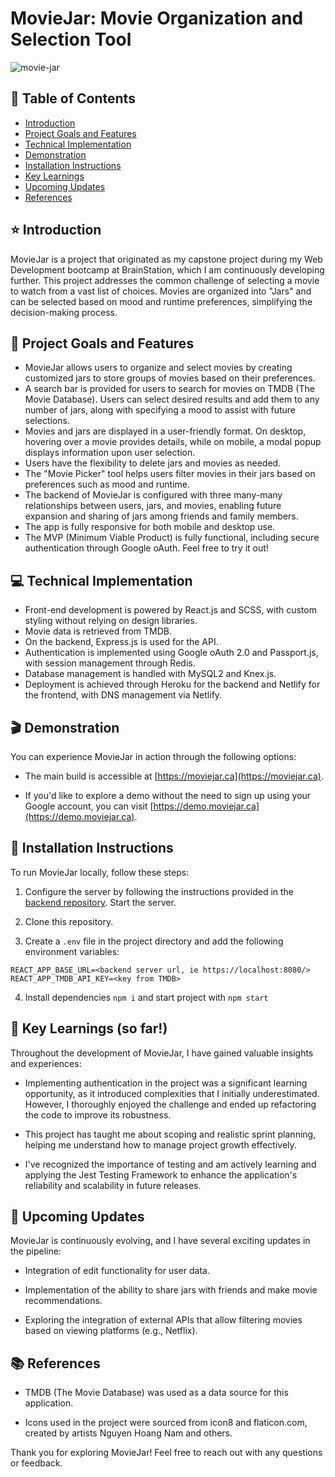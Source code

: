 


# MovieJar: Movie Organization and Selection Tool

![movie-jar](https://github.com/anagelberg/anagelberg/assets/62032317/d899245d-24c3-4509-b982-c1ea378c14aa)

## 📖 Table of Contents

- [Introduction](#star-introduction)
- [Project Goals and Features](#dart-project-goals-and-features)
- [Technical Implementation](#computer-technical-implementation)
- [Demonstration](#clapper-demonstration)
- [Installation Instructions](#hammer-installation-instructions)
- [Key Learnings](#seedling-key-learnings)
- [Upcoming Updates](#rocket-upcoming-updates)
- [References](#books-references)

## :star: Introduction

MovieJar is a project that originated as my capstone project during my Web Development bootcamp at BrainStation, which I am continuously developing further. This project addresses the common challenge of selecting a movie to watch from a vast list of choices. Movies are organized into "Jars" and can be selected based on mood and runtime preferences, simplifying the decision-making process.

## :dart: Project Goals and Features

- MovieJar allows users to organize and select movies by creating customized jars to store groups of movies based on their preferences.
- A search bar is provided for users to search for movies on TMDB (The Movie Database). Users can select desired results and add them to any number of jars, along with specifying a mood to assist with future selections.
- Movies and jars are displayed in a user-friendly format. On desktop, hovering over a movie provides details, while on mobile, a modal popup displays information upon user selection.
- Users have the flexibility to delete jars and movies as needed.
- The "Movie Picker" tool helps users filter movies in their jars based on preferences such as mood and runtime.
- The backend of MovieJar is configured with three many-many relationships between users, jars, and movies, enabling future expansion and sharing of jars among friends and family members.
- The app is fully responsive for both mobile and desktop use.
- The MVP (Minimum Viable Product) is fully functional, including secure authentication through Google oAuth. Feel free to try it out!

## :computer: Technical Implementation

- Front-end development is powered by React.js and SCSS, with custom styling without relying on design libraries.
- Movie data is retrieved from TMDB.
- On the backend, Express.js is used for the API.
- Authentication is implemented using Google oAuth 2.0 and Passport.js, with session management through Redis.
- Database management is handled with MySQL2 and Knex.js.
- Deployment is achieved through Heroku for the backend and Netlify for the frontend, with DNS management via Netlify.

## :clapper: Demonstration

You can experience MovieJar in action through the following options:

- The main build is accessible at [https://moviejar.ca](https://moviejar.ca).

- If you'd like to explore a demo without the need to sign up using your Google account, you can visit [https://demo.moviejar.ca](https://demo.moviejar.ca).

## :hammer: Installation Instructions

To run MovieJar locally, follow these steps:

1. Configure the server by following the instructions provided in the [backend repository](https://github.com/anagelberg/MovieJar-server). Start the server.

2. Clone this repository.

3. Create a `.env` file in the project directory and add the following environment variables:

```
REACT_APP_BASE_URL=<backend server url, ie https://localhost:8080/>
REACT_APP_TMDB_API_KEY=<key from TMDB>
```

4. Install dependencies `npm i` and start project with `npm start`

## :seedling: Key Learnings (so far!)

Throughout the development of MovieJar, I have gained valuable insights and experiences:

- Implementing authentication in the project was a significant learning opportunity, as it introduced complexities that I initially underestimated. However, I thoroughly enjoyed the challenge and ended up refactoring the code to improve its robustness.

- This project has taught me about scoping and realistic sprint planning, helping me understand how to manage project growth effectively.

- I've recognized the importance of testing and am actively learning and applying the Jest Testing Framework to enhance the application's reliability and scalability in future releases.

## :rocket: Upcoming Updates

MovieJar is continuously evolving, and I have several exciting updates in the pipeline:

- Integration of edit functionality for user data.

- Implementation of the ability to share jars with friends and make movie recommendations.

- Exploring the integration of external APIs that allow filtering movies based on viewing platforms (e.g., Netflix).

## :books: References

- TMDB (The Movie Database) was used as a data source for this application.

- Icons used in the project were sourced from icon8 and flaticon.com, created by artists Nguyen Hoang Nam and others.

Thank you for exploring MovieJar! Feel free to reach out with any questions or feedback.
